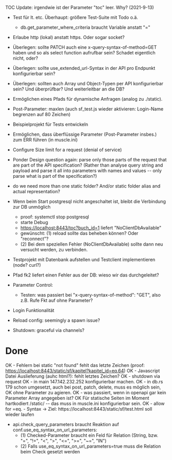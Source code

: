 TOC Update: irgendwie ist der Parameter "toc" leer. Why? (2021-9-13)
- Test für lt. etc. Überhaupt: größere Test-Suite mit Todo o.ä.
  - db.get_parameter_where_criteria braucht Variable anstatt "="
- Erlaube http (lokal) anstatt https. Oder sogar socket?
- Überlegen: sollte PATCH auch eine x-query-syntax-of-method=GET haben und so als select function aufrufbar sein? Schadet eigentlich nicht, oder?
- Überlegen: sollte use_extended_url-Syntax in der API pro Endpunkt konfigurierbar sein?
- Überlegen: sollten auch Array und Object-Typen per API konfigurierbar sein? Und überprüfbar? Und weiterleitbar an die DB?
- Ermöglichen eines Pfads für dynamische Anfragen (analog zu ./static).
- Post-Parameter: maxlen (auch sf_test.js wieder aktivieren: Login-Name begrenzen auf 80 Zeichen)
- Beispielprojekt für Tests entwickeln
- Ermöglichen, dass überflüssige Parameter (Post-Parameter insbes.) zum ERR führen (in muscle.ini)
- Configure Size limit for a request (denial of service)
- Ponder Design question again: parse only those parts of the request that are part of the API specification? (Rather than 
  analyse query string and payload and parse it all into parameters with names and values -- only parse what is part 
  of the specification?)
- do we need more than one static folder? And/or static folder alias and actual representation?
- Wenn beim Start postgresql nicht angeschaltet ist, bleibt die Verbindung zur DB unmöglich
   - proof: systemctl stop postgresql
   - starte Debug
   - <https://localhost:8443/toc?buch_id=1> liefert "NoClientDbAvailable"
   - gewünscht: (1) reload sollte das beheben können? Oder "reconnect"?
   - (2) Bei dem speziellen Fehler (NoClientDbAvailable) sollte dann neu versucht werden, zu verbinden.
- Testprojekt mit Datenbank aufstellen und Testclient implementieren (node? curl?)
- Pfad fk2 liefert einen Fehler aus der DB: wieso wir das durchgeleitet?
- Parameter Control:
  - Testen: was passiert bei "x-query-syntax-of-method": "GET", also z.B. Rufe Fkt auf ohne Parameter?

- Login Funktionalität

- Reload config: seemingly a spawn issue?

- Shutdown: graceful via channels?

# Done

OK - Fehlern bei static "not found" fehlt das letzte Zeichen (proof: <https://localhost:8443/static/sf/kapitel?kapitel_id=eq.64>)
OK - Javascript Datei Auslieferung (auhc html?): fehlt letztes Zeichen?
OK - shutdown via request
OK - in main 147.142.232.252 konfigurierbar machen.
OK  - in db.rs 179 schon umgesetzt, auch bei post, patch, delete, muss es möglich sein, 
OK    ohne Parameter zu agieren.
OK  - was passiert, wenn in openapi gar kein Parameter Array angegeben ist?
OK Für statische Seiten im Moment hartkodiert /static/ -- das muss in muscle.ini konfigurierbar sein.
OK - allow for =eq. - Syntax
  -> Ziel: https://localhost:8443/static/sf/test.html soll wieder laufen
  - api.check_query_parameters braucht Reaktion auf conf.use_eq_syntax_on_url_parameters:
      - (1) Checked-Parameter braucht ein Feld für Relation (String, bzw. "=", "!=", "<", ">", "<=", ">=", "~=", "IN")
      - (2) Falls use_eq_syntax_on_url_parameters=true muss die Relation beim Check gesetzt werden